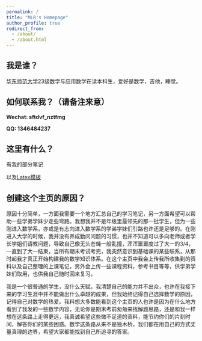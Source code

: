 ```yaml
---
permalink: /
title: "MLR's Homepage"
author_profile: true
redirect_from: 
  - /about/
  - /about.html
---
```

我是谁？
------
[华东师范大学](https://math.ecnu.edu.cn/)23级数学与应用数学在读本科生，爱好是数学，吉他，睡觉。


如何联系我？（请备注来意）
---
**Wechat: sftdvf_nztfmg**

**QQ: 1346484237**


这里有什么？
---
有我的部分笔记

以及[Latex模板](https://github.com/M-L-Ray/template/tree/main)


创建这个主页的原因？
------
原因十分简单，一方面我需要一个地方汇总自己的学习笔记，另一方面希望可以帮助一些学弟学妹少走些弯路。我想我并不是年级里最领先的那一批学生，但为一些刚进入数学系，亦或是有志向进入数学系的学弟学妹们引路也许还是足够的。在刚进入大学的时候，我并没有养成勤问问题的习惯，也并不知道可以多向老师或者学长学姐们请教问题，导致自己像无头苍蝇一般乱撞，浑浑噩噩度过了大一的3/4，一直到了大一结束，当所有期末考试考完，我突然意识到基础课的某些联系，从那时起我才真正开始构建我的数学知识体系。在这个主页中我会上传我所收集到的资料以及自己整理的上课笔记，另外会上传一些课程资料，参考书目等等，供学弟学妹们取用，也供我自己随时回来复习。

我是一个很普通的学生，没什么天赋，我清楚自己的能力并不出众，也许在我接下来的学习生涯中并不能做出什么卓越的成果，但我始终记得自己选择数学的原因，记得自己对数学的热爱。我料想大多数能看到这个主页的人也许是因为在什么地方看到了我发的一些数学内容，无论你是期末考前匆匆来找解题思路，还是和我一样想在这条路上走得更远，我真诚希望这些微不足道的资料，能节约你们的片刻时间，解答你们的某些困惑。数学这条路从来不是独木桥，我们都在用自己的方式丈量真理的边界，希望大家都能找到自己所追寻的答案。

